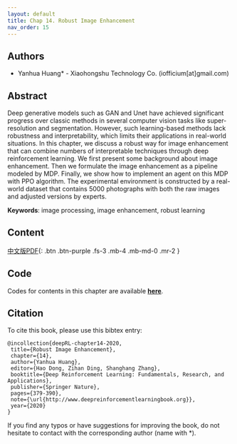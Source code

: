 ```yaml
---
layout: default
title: Chap 14. Robust Image Enhancement
nav_order: 15
---
```


## Authors

- Yanhua Huang* - Xiaohongshu Technology Co. (iofficium[at]gmail.com)

## Abstract

Deep generative models  such as GAN and Unet have achieved significant progress over classic methods in several computer vision tasks like super-resolution and segmentation. However, such learning-based methods lack robustness and interpretability, which limits their applications in real-world situations. In this chapter, we discuss a robust way for image enhancement that can combine numbers of interpretable techniques through deep reinforcement learning. We first present some background about image enhancement. Then we formulate the image enhancement as a pipeline modeled by MDP. Finally, we show how to implement an agent on this MDP with PPO algorithm. The experimental environment is constructed by a real-world dataset that contains 5000 photographs with both the raw images and adjusted versions by experts.

**Keywords**: image processing, image enhancement, robust learning

## Content
[中文版PDF](/assets/pdfs/ch14.pdf){: .btn .btn-purple  .fs-3 .mb-4 .mb-md-0 .mr-2 }

## Code 

Codes for contents in this chapter are available [**here**](https://github.com/deep-reinforcement-learning-book/Chapter14-Robust-Image-Enhancement).

## Citation

To cite this book, please use this bibtex entry:

```
@incollection{deepRL-chapter14-2020,
 title={Robust Image Enhancement},
 chapter={14},
 author={Yanhua Huang},
 editor={Hao Dong, Zihan Ding, Shanghang Zhang},
 booktitle={Deep Reinforcement Learning: Fundamentals, Research, and Applications},
 publisher={Springer Nature},
 pages={379-390},
 note={\url{http://www.deepreinforcementlearningbook.org}},
 year={2020}
}
```



If you find any typos or have suggestions for improving the book, do not hesitate to contact with the corresponding author (name with *).